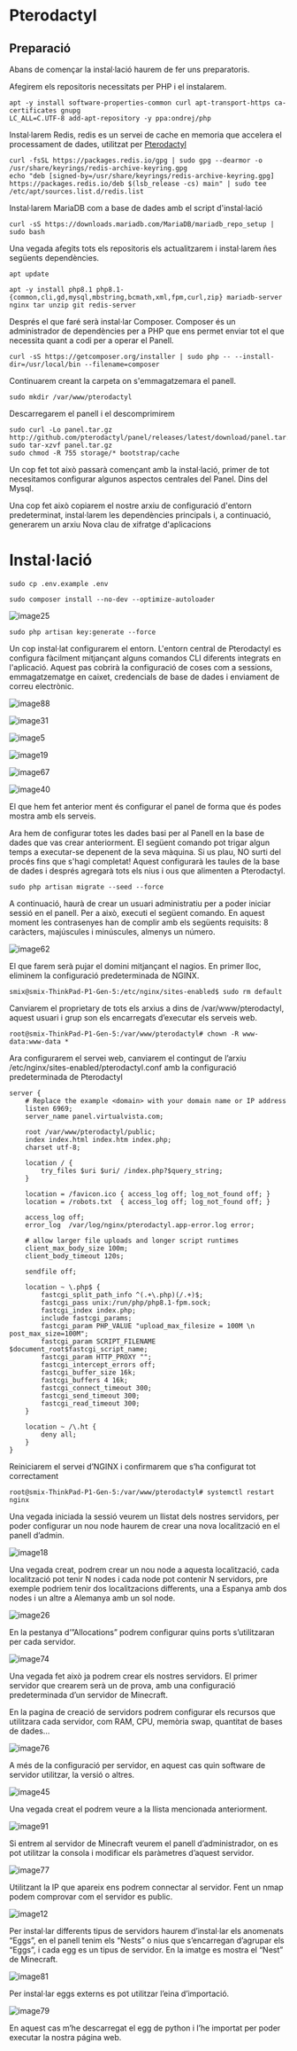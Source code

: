 # Pterodactyl
## Preparació
Abans de començar la instal·lació haurem de fer uns preparatoris.

Afegirem els repositoris necessitats per PHP i el instalarem.
```console
apt -y install software-properties-common curl apt-transport-https ca-certificates gnupg
LC_ALL=C.UTF-8 add-apt-repository -y ppa:ondrej/php
```

Instal·larem Redis, redis es un servei de cache en memoria que accelera el processament de dades, utilitzat per [Pterodactyl](https://github.com/Proyecto-Sintesi/configs/tree/main/etc/pterodactyl)
```console
curl -fsSL https://packages.redis.io/gpg | sudo gpg --dearmor -o /usr/share/keyrings/redis-archive-keyring.gpg
echo "deb [signed-by=/usr/share/keyrings/redis-archive-keyring.gpg] https://packages.redis.io/deb $(lsb_release -cs) main" | sudo tee /etc/apt/sources.list.d/redis.list
```
Instal·larem MariaDB com a base de dades amb el script d'instal·lació
```console
curl -sS https://downloads.mariadb.com/MariaDB/mariadb_repo_setup | sudo bash
```

Una vegada afegits tots els repositoris els actualitzarem i instal·larem ñes següents dependències.
```
apt update

apt -y install php8.1 php8.1-{common,cli,gd,mysql,mbstring,bcmath,xml,fpm,curl,zip} mariadb-server nginx tar unzip git redis-server

```

Després el que faré serà instal·lar Composer. Composer és un administrador de dependències per a PHP que ens permet enviar tot el que necessita quant a codi per a operar el Panell.
```console
curl -sS https://getcomposer.org/installer | sudo php -- --install-dir=/usr/local/bin --filename=composer
```

Continuarem creant la carpeta on s'emmagatzemara el panell.
```console
sudo mkdir /var/www/pterodactyl
```

Descarregarem el panell i el descomprimirem
```console
sudo curl -Lo panel.tar.gz http://github.com/pterodactyl/panel/releases/latest/download/panel.tar.gz
sudo tar-xzvf panel.tar.gz
sudo chmod -R 755 storage/* bootstrap/cache
```
Un cop fet tot això passarà començant amb la instal·lació, primer de tot necesitamos configurar algunos aspectos centrales del Panel. Dins del Mysql.

Una cop fet això copiarem el nostre arxiu de configuració d'entorn predeterminat, instal·larem les dependències principals i, a continuació, generarem un arxiu Nova clau de xifratge d'aplicacions

# Instal·lació
```console
sudo cp .env.example .env

sudo composer install --no-dev --optimize-autoloader
```
![image25](https://github.com/Proyecto-Sintesi/configs/assets/165918288/80557e08-7ab4-4855-a3ae-1f22b2001c10)

```console
sudo php artisan key:generate --force
```

Un cop instal·lat configurarem el entorn. L'entorn central de Pterodactyl es configura fàcilment mitjançant alguns comandos CLI diferents integrats en l'aplicació. Aquest pas cobrirà la configuració de coses com a sessions, emmagatzematge en caixet, credencials de base de dades i enviament de correu electrònic.

![image88](https://github.com/Proyecto-Sintesi/configs/assets/165918288/94fe12c7-b91a-48f6-9047-a7892c87d82b)

![image31](https://github.com/Proyecto-Sintesi/configs/assets/165918288/27c43b74-1e9d-4c2a-850c-f016a383ca07)

![image5](https://github.com/Proyecto-Sintesi/configs/assets/165918288/1b3ed28d-f1a9-4e96-8e9f-31e43adfcf0d)

![image19](https://github.com/Proyecto-Sintesi/configs/assets/165918288/f1fe284f-64c4-407d-ac17-171a943449f1)

![image67](https://github.com/Proyecto-Sintesi/configs/assets/165918288/079aacf7-8804-4e37-b269-5f8370077dce)

![image40](https://github.com/Proyecto-Sintesi/configs/assets/165918288/ef4f4f22-b0ab-4954-a623-19afc2dcd1e4)

El que hem fet anterior ment és configurar el panel de forma que és podes mostra amb els serveis.

Ara hem de configurar totes les dades basi per al Panell en la base de dades que vas crear anteriorment. El següent comando pot trigar algun temps a executar-se depenent de la seva màquina. Si us plau, NO surti del procés fins que s'hagi completat! Aquest configurarà les taules de la base de dades i després agregarà tots els nius i ous que alimenten a Pterodactyl.

```console
sudo php artisan migrate --seed --force
```
A continuació, haurà de crear un usuari administratiu per a poder iniciar sessió en el panell. Per a això, executi el següent comando. En aquest moment les contrasenyes han de complir amb els següents requisits: 8 caràcters, majúscules i minúscules, almenys un número.

![image62](https://github.com/Proyecto-Sintesi/configs/assets/165918288/9ada144e-5b04-4627-8454-e6e090225747)

El que farem serà pujar el domini mitjançant el nagios. En primer lloc, eliminem la configuració predeterminada de NGINX.

```console
smix@smix-ThinkPad-P1-Gen-5:/etc/nginx/sites-enabled$ sudo rm default
```
Canviarem el proprietary de tots els arxius a dins de /var/www/pterodactyl, aquest usuari i grup son els encarregats d’executar els serveis web.

```console
root@smix-ThinkPad-P1-Gen-5:/var/www/pterodactyl# chown -R www-data:www-data *
```
Ara configurarem el servei web, canviarem el contingut de l’arxiu /etc/nginx/sites-enabled/pterodactyl.conf amb la configuració predeterminada de Pterodactyl

```console
server {
    # Replace the example <domain> with your domain name or IP address
    listen 6969;
    server_name panel.virtualvista.com;

    root /var/www/pterodactyl/public;
    index index.html index.htm index.php;
    charset utf-8;

    location / {
        try_files $uri $uri/ /index.php?$query_string;
    }

    location = /favicon.ico { access_log off; log_not_found off; }
    location = /robots.txt  { access_log off; log_not_found off; }

    access_log off;
    error_log  /var/log/nginx/pterodactyl.app-error.log error;

    # allow larger file uploads and longer script runtimes
    client_max_body_size 100m;
    client_body_timeout 120s;

    sendfile off;

    location ~ \.php$ {
        fastcgi_split_path_info ^(.+\.php)(/.+)$;
        fastcgi_pass unix:/run/php/php8.1-fpm.sock;
        fastcgi_index index.php;
        include fastcgi_params;
        fastcgi_param PHP_VALUE "upload_max_filesize = 100M \n post_max_size=100M";
        fastcgi_param SCRIPT_FILENAME $document_root$fastcgi_script_name;
        fastcgi_param HTTP_PROXY "";
        fastcgi_intercept_errors off;
        fastcgi_buffer_size 16k;
        fastcgi_buffers 4 16k;
        fastcgi_connect_timeout 300;
        fastcgi_send_timeout 300;
        fastcgi_read_timeout 300;
    }

    location ~ /\.ht {
        deny all;
    }
}

```
Reiniciarem el servei d’NGINX i confirmarem que s’ha configurat tot correctament

```console
root@smix-ThinkPad-P1-Gen-5:/var/www/pterodactyl# systemctl restart nginx
```

Una vegada iniciada la sessió veurem un llistat dels nostres servidors, per poder configurar un nou node haurem de crear una nova localització en el panell d’admin.

![image18](https://github.com/Proyecto-Sintesi/configs/assets/165918288/6958cc2e-47a4-41bb-8233-ae61d3f8266f)

Una vegada creat, podrem crear un nou node a aquesta localització, cada localització pot tenir N nodes i cada node pot contenir N servidors, pre exemple podriem tenir dos localitzacions differents, una a Espanya amb dos nodes i un altre a Alemanya amb un sol node.

![image26](https://github.com/Proyecto-Sintesi/configs/assets/165918288/fe58bfb7-ee52-4ba1-aad6-30ba6c88a65e)

En la pestanya d’”Allocations” podrem configurar quins ports s’utilitzaran per cada servidor.

![image74](https://github.com/Proyecto-Sintesi/configs/assets/165918288/10b88c19-4531-4d09-a899-d64cb84ff1cc)

Una vegada fet això ja podrem crear els nostres servidors. El primer servidor que crearem serà un de prova, amb una configuració predeterminada d’un servidor de Minecraft.

En la pagina de creació de servidors podrem configurar els recursos que utilitzara cada servidor, com RAM, CPU, memòria swap, quantitat de bases de dades…

![image76](https://github.com/Proyecto-Sintesi/configs/assets/165918288/c4675614-a13e-4782-acbb-4cd04bf0d34f)

A més de la configuració per servidor, en aquest cas quin software de servidor utilitzar, la versió o altres.

![image45](https://github.com/Proyecto-Sintesi/configs/assets/165918288/b7ae9f2d-6cd7-4043-a3f1-7f0c222584b5)

Una vegada creat el podrem veure a la llista mencionada anteriorment.

![image91](https://github.com/Proyecto-Sintesi/configs/assets/165918288/73a6d1d4-b146-41c0-9b61-2b2dd63a1b46)

Si entrem al servidor de Minecraft veurem el panell d’administrador, on es pot utilitzar la consola i modificar els paràmetres d’aquest servidor.

![image77](https://github.com/Proyecto-Sintesi/configs/assets/165918288/59fc4de2-13ff-4a4b-882b-d6c223a0f703)


Utilitzant la IP que apareix ens podrem connectar al servidor. Fent un nmap podem comprovar com el servidor es public.

![image12](https://github.com/Proyecto-Sintesi/configs/assets/165918288/c0418792-4420-434d-9ad7-829519872fc5)


Per instal·lar differents tipus de servidors haurem d’instal·lar els anomenats “Eggs”, en el panell tenim els “Nests” o nius que s’encarregan d’agrupar els “Eggs”, i cada egg es un tipus de servidor. En la imatge es mostra el “Nest” de Minecraft.

![image81](https://github.com/Proyecto-Sintesi/configs/assets/165918288/46e8a17a-e4a0-49ad-b528-68efa5ab577b)

Per instal·lar eggs externs es pot utilitzar l’eina d’importació.

![image79](https://github.com/Proyecto-Sintesi/configs/assets/165918288/8b7b3e94-1860-438c-9d80-7c7fcd534827)

En aquest cas m’he descarregat el egg de python i l’he importat per poder executar la nostra página web.


